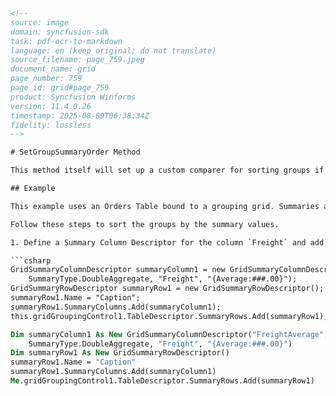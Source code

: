 ```html
<!-- 
source: image
domain: syncfusion-sdk
task: pdf-ocr-to-markdown
language: en (keep original; do not translate)
source_filename: page_759.jpeg
document_name: grid
page_number: 759
page_id: grid#page_759
product: Syncfusion Winforms
version: 11.4.0.26
timestamp: 2025-08-09T06:38:34Z
fidelity: lossless
-->

# SetGroupSummaryOrder Method

This method itself will set up a custom comparer for sorting groups if the groups should be sorted in a different order than the category. It can be defined for a given column say `Col1` by passing the summary name, a property in the summary and optionally the sort direction as the parameters. It makes use of these parameters to retrieve the summary values and then pass these values to a custom comparer which sets up a sort order based on these summary values. When the grid is grouped against the column `Col1`, then the groups are sorted in the order specified by the custom comparer instead of sorting in the default order. Here is a sample usage of this method.

## Example

This example uses an Orders Table bound to a grouping grid. Summaries are created for the column `Freight`. The group caption cells are made to display the group summaries for the `Freight` column. Now, our goal is to sort the table against the `ShipCountry` field with the data records get arranged based on the caption summaries i.e. the groups should get sorted against the summary values rather than the category.

Follow these steps to sort the groups by the summary values.

1. Define a Summary Column Descriptor for the column `Freight` and add it into a SummaryRow of the Orders table.

```csharp
GridSummaryColumnDescriptor summaryColumn1 = new GridSummaryColumnDescriptor("FreightAverage", 
    SummaryType.DoubleAggregate, "Freight", "{Average:###.00}");
GridSummaryRowDescriptor summaryRow1 = new GridSummaryRowDescriptor();
summaryRow1.Name = "Caption";
summaryRow1.SummaryColumns.Add(summaryColumn1);
this.gridGroupingControl1.TableDescriptor.SummaryRows.Add(summaryRow1);
```

```vb
Dim summaryColumn1 As New GridSummaryColumnDescriptor("FreightAverage", 
    SummaryType.DoubleAggregate, "Freight", "{Average:###.00}")
Dim summaryRow1 As New GridSummaryRowDescriptor()
summaryRow1.Name = "Caption"
summaryRow1.SummaryColumns.Add(summaryColumn1)
Me.gridGroupingControl1.TableDescriptor.SummaryRows.Add(summaryRow1)
```
```